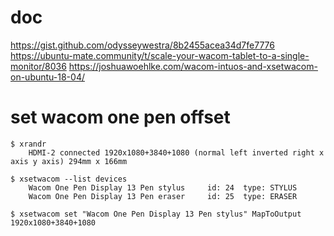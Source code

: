 # doc
https://gist.github.com/odysseywestra/8b2455acea34d7fe7776
https://ubuntu-mate.community/t/scale-your-wacom-tablet-to-a-single-monitor/8036
https://joshuawoehlke.com/wacom-intuos-and-xsetwacom-on-ubuntu-18-04/

# set wacom one pen offset
    $ xrandr
        HDMI-2 connected 1920x1080+3840+1080 (normal left inverted right x axis y axis) 294mm x 166mm

    $ xsetwacom --list devices
        Wacom One Pen Display 13 Pen stylus     id: 24  type: STYLUS
        Wacom One Pen Display 13 Pen eraser     id: 25  type: ERASER

    $ xsetwacom set "Wacom One Pen Display 13 Pen stylus" MapToOutput 1920x1080+3840+1080

